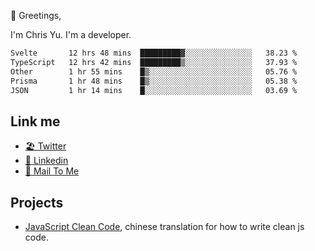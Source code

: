 👋 Greetings, 

I'm Chris Yu. I'm a developer. 


<!--START_SECTION:waka-->

```txt
Svelte       12 hrs 48 mins  █████████▓░░░░░░░░░░░░░░░   38.23 %
TypeScript   12 hrs 42 mins  █████████▒░░░░░░░░░░░░░░░   37.93 %
Other        1 hr 55 mins    █▒░░░░░░░░░░░░░░░░░░░░░░░   05.76 %
Prisma       1 hr 48 mins    █▒░░░░░░░░░░░░░░░░░░░░░░░   05.38 %
JSON         1 hr 14 mins    █░░░░░░░░░░░░░░░░░░░░░░░░   03.69 %
```

<!--END_SECTION:waka-->

## Link me

- [🏖️ Twitter](https://twitter.com/yuetong3yu)
- [🧳 Linkedin](https://www.linkedin.com/in/yuetong3yu)
- [📧 Mail To Me](mailto:yuetong3yu@gmail.com)


## Projects 

- [JavaScript Clean Code](https://js-clean-code-cn.vercel.app/), chinese translation for how to write clean js code.
